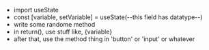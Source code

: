 - import useState
- const [variable, setVariable] = useState(--this field has datatype--)
- write some randome method
- in return(), use stuff like, {variable}
- after that, use the method thing in 'button' or 'input' or whatever
